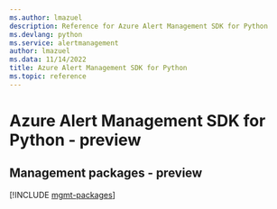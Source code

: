 ```yaml
---
ms.author: lmazuel
description: Reference for Azure Alert Management SDK for Python
ms.devlang: python
ms.service: alertmanagement
author: lmazuel
ms.data: 11/14/2022
title: Azure Alert Management SDK for Python
ms.topic: reference
---
```

# Azure Alert Management SDK for Python - preview

## Management packages - preview
[!INCLUDE [mgmt-packages](alert-management-mgmt-index.md)]